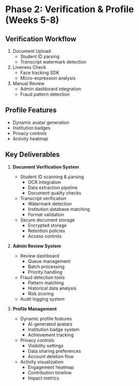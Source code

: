 # Phase 2: Verification & Profile (Weeks 5-8)

## Verification Workflow
1. Document Upload
   - Student ID parsing
   - Transcript watermark detection
2. Liveness Check
   - Face tracking SDK
   - Micro-expression analysis
3. Manual Review
   - Admin dashboard integration
   - Fraud pattern detection

## Profile Features
- Dynamic avatar generation
- Institution badges
- Privacy controls
- Activity heatmap 

## Key Deliverables
1. **Document Verification System**
   - Student ID scanning & parsing
     - OCR integration
     - Data extraction pipeline
     - Document quality checks
   - Transcript verification
     - Watermark detection
     - Institution database matching
     - Format validation
   - Secure document storage
     - Encrypted storage
     - Retention policies
     - Access controls



3. **Admin Review System**
   - Review dashboard
     - Queue management
     - Batch processing
     - Priority handling
   - Fraud detection tools
     - Pattern matching
     - Historical data analysis
     - Risk scoring
   - Audit logging system

4. **Profile Management**
   - Dynamic profile features
     - AI-generated avatars
     - Institution badge system
     - Achievement tracking
   - Privacy controls
     - Visibility settings
     - Data sharing preferences
     - Account deletion flow
   - Activity visualization
     - Engagement heatmap
     - Contribution timeline
     - Impact metrics


